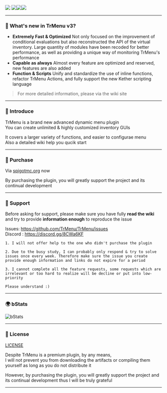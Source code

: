 ![](https://i.loli.net/2021/02/09/Mgv3z51fL8poh4W.png)
![](https://img.shields.io/github/last-commit/Arasple/TrMenu?logo=artstation&style=for-the-badge&color=9266CC)![](https://img.shields.io/github/issues/Arasple/TrMenu?style=for-the-badge&logo=slashdot)![](https://img.shields.io/github/release/Arasple/TrMenu?style=for-the-badge&color=00C58E&logo=ionic)

---

### 🔔 What's new in TrMenu v3?

- **Extremely Fast & Optimized** Not only focused on the improvement of conditional evaluations but also reconstructed the API of the virtual inventory. Large quantity of modules have been recoded for better performance, as well as providing a unique way of monitoring TrMenu's performance
- **Capable as always** Almost every feature are optimized and reserved, new features are also added
- **Function & Scripts** Unify and standardize the use of inline functions, refactor TrMenu Actions, and fully support the new Kether scripting language

> For more detailed information, please via the wiki site

---

### 🎯 Introduce

TrMenu is a brand new advanced dynamic menu plugin  
You can create unlimited & highly customized inventory GUIs

It covers a larger variety of functions, and easier to configurae menu  
Also a detailed wiki help you qucik start

---

### 💙 Purchase

Via [spigotmc.org](https://www.spigotmc.org/resources/83120/) now

By purchasing the plugin, you will greatly support the project and its continual development

---

### 🚀 Support

Before asking for support, please make sure you have fully **read the wiki** and try to provide **information enough** to reproduce the issue



Issues: https://github.com/TrMenu/TrMenu/issues  
Discord : https://discord.gg/8CWa6KF

```
1. I will not offer help to the one who didn't purchase the plugin

2. Due to the busy study, I can probably only respond & try to solve issues once every week. Therefore make sure the issue you create provide enough information and links do not expire for a period

3. I cannot complete all the feature requests, some requests which are irrelevant or too hard to realize will be decline or put into low-priority

Please understand :)
```

---

### 🌍 bStats

![bStats](https://bstats.org/signatures/bukkit/TrMenu.svg)

---

### 🚩 License

[LICENSE](https://github.com/TrMenu/TrMenu/blob/v2/LICENSE.md)

Despite TrMenu is a premium plugin, by any means,  
I will not prevent you from downloading the artifacts or compiling them yourself as long as you do not distribute it

However, by purchasing the plugin, you will greatly support the project and its continual development thus I will be truly grateful

---